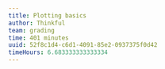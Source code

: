 ```yaml
---
title: Plotting basics
author: Thinkful
team: grading
time: 401 minutes
uuid: 52f8c1d4-c6d1-4091-85e2-0937375f0d42
timeHours: 6.683333333333334
---
```


<jupyter height="1000" notebook-name="plotting_basics" course-code="DSBC" />
